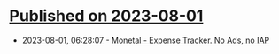# [Published on 2023-08-01](index.md)

* [2023-08-01, 06:28:07](https://lobste.rs/s/merbcw/monetal_expense_tracker_no_ads_no_iap) - [Monetal - Expense Tracker. No Ads, no IAP](https://monetal.app)
